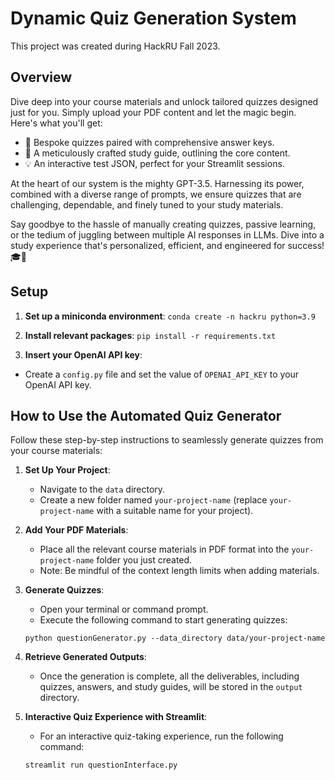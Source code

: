 # Dynamic Quiz Generation System
This project was created during HackRU Fall 2023.

## Overview
Dive deep into your course materials and unlock tailored quizzes designed just for you. Simply upload your PDF content and let the magic begin. Here's what you'll get:

- 📄 Bespoke quizzes paired with comprehensive answer keys.
- 📘 A meticulously crafted study guide, outlining the core content.
- 💡 An interactive test JSON, perfect for your Streamlit sessions.

At the heart of our system is the mighty GPT-3.5. Harnessing its power, combined with a diverse range of prompts, we ensure quizzes that are challenging, dependable, and finely tuned to your study materials.

Say goodbye to the hassle of manually creating quizzes, passive learning, or the tedium of juggling between multiple AI responses in LLMs. Dive into a study experience that's personalized, efficient, and engineered for success! 🎓🌟

## Setup 

1. **Set up a miniconda environment**:
```conda create -n hackru python=3.9```

2. **Install relevant packages**:
```pip install -r requirements.txt```

3. **Insert your OpenAI API key**:
- Create a `config.py` file and set the value of `OPENAI_API_KEY` to your OpenAI API key.

## How to Use the Automated Quiz Generator
Follow these step-by-step instructions to seamlessly generate quizzes from your course materials:

1. **Set Up Your Project**: 
    - Navigate to the `data` directory.
    - Create a new folder named `your-project-name` (replace `your-project-name` with a suitable name for your project).

2. **Add Your PDF Materials**:
    - Place all the relevant course materials in PDF format into the `your-project-name` folder you just created. 
    - Note: Be mindful of the context length limits when adding materials.

3. **Generate Quizzes**:
    - Open your terminal or command prompt.
    - Execute the following command to start generating quizzes:

    ```
    python questionGenerator.py --data_directory data/your-project-name
    ```

4. **Retrieve Generated Outputs**:
    - Once the generation is complete, all the deliverables, including quizzes, answers, and study guides, will be stored in the `output` directory.

5. **Interactive Quiz Experience with Streamlit**:
    - For an interactive quiz-taking experience, run the following command:

    ```
    streamlit run questionInterface.py
    ```
